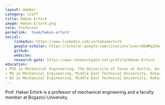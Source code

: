 ```yaml
---
layout: member
category: staff
title: Hakan Ertürk
image: Hakan-Erturk.png
role: Professor
permalink: 'team/hakan-erturk'
social:
    linkedin: https://www.linkedin.com/in/hakanerturk
    google-scholar: https://scholar.google.com/citations?user=0bWMg2kAAAAJ&hl=en&oi=ao
    github:
    website:
    research-gate: https://www.researchgate.net/profile/Hakan-Erturk
education:
- PhD in Mechanical Engineering, The University of Texas at Austin, Austin, TX, USA (2002)
- MS in Mechanical Engineering, Middle East Technical University, Ankara, Turkey (1997)
- BS in Mechanical Engineering, Middle East Technical University, Ankara, Turkey (1994)
---
```


Prof. Hakan Ertürk is a professor of mechanical engineering and a faculty member at Bogazici University.
